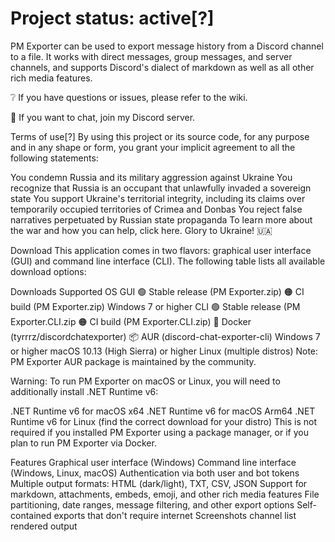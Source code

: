 # Project status: active[?]

PM Exporter can be used to export message history from a Discord channel to a file. It works with direct messages, group messages, and server channels, and supports Discord's dialect of markdown as well as all other rich media features.

❔ If you have questions or issues, please refer to the wiki.

💬 If you want to chat, join my Discord server.

Terms of use[?]
By using this project or its source code, for any purpose and in any shape or form, you grant your implicit agreement to all the following statements:

You condemn Russia and its military aggression against Ukraine
You recognize that Russia is an occupant that unlawfully invaded a sovereign state
You support Ukraine's territorial integrity, including its claims over temporarily occupied territories of Crimea and Donbas
You reject false narratives perpetuated by Russian state propaganda
To learn more about the war and how you can help, click here. Glory to Ukraine! 🇺🇦

Download
This application comes in two flavors: graphical user interface (GUI) and command line interface (CLI). The following table lists all available download options:

Downloads	Supported OS
GUI	
🟢 Stable release (PM Exporter.zip)
🟠 CI build (PM Exporter.zip)
Windows 7 or higher
CLI	
🟢 Stable release (PM Exporter.CLI.zip
🟠 CI build (PM Exporter.CLI.zip)
🐋 Docker (tyrrrz/discordchatexporter)
📦 AUR (discord-chat-exporter-cli)
Windows 7 or higher
macOS 10.13 (High Sierra) or higher
Linux (multiple distros)
Note: PM Exporter AUR package is maintained by the community.

Warning: To run PM Exporter on macOS or Linux, you will need to additionally install .NET Runtime v6:

.NET Runtime v6 for macOS x64
.NET Runtime v6 for macOS Arm64
.NET Runtime v6 for Linux (find the correct download for your distro)
This is not required if you installed PM Exporter using a package manager, or if you plan to run PM Exporter via Docker.

Features
Graphical user interface (Windows)
Command line interface (Windows, Linux, macOS)
Authentication via both user and bot tokens
Multiple output formats: HTML (dark/light), TXT, CSV, JSON
Support for markdown, attachments, embeds, emoji, and other rich media features
File partitioning, date ranges, message filtering, and other export options
Self-contained exports that don't require internet
Screenshots
channel list rendered output
